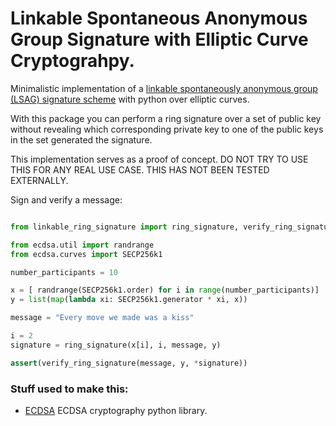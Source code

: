 # Linkable Spontaneous Anonymous Group Signature with Elliptic Curve Cryptograhpy.


Minimalistic implementation of a [linkable spontaneously anonymous group (LSAG)
signature scheme](https://eprint.iacr.org/2004/027.pdf) with python over elliptic curves.

With this package you can perform a ring signature over a set of public key without revealing which corresponding private key to one of the public keys in the set generated the signature.

This implementation serves as a proof of concept. DO NOT TRY TO USE THIS FOR ANY REAL USE CASE. THIS HAS NOT BEEN TESTED EXTERNALLY.


Sign and verify a message:

```python

from linkable_ring_signature import ring_signature, verify_ring_signature

from ecdsa.util import randrange
from ecdsa.curves import SECP256k1

number_participants = 10

x = [ randrange(SECP256k1.order) for i in range(number_participants)]
y = list(map(lambda xi: SECP256k1.generator * xi, x))

message = "Every move we made was a kiss"

i = 2
signature = ring_signature(x[i], i, message, y)

assert(verify_ring_signature(message, y, *signature))

```


### Stuff used to make this:

 * [ECDSA](https://github.com/warner/python-ecdsa) ECDSA cryptography python library. 
